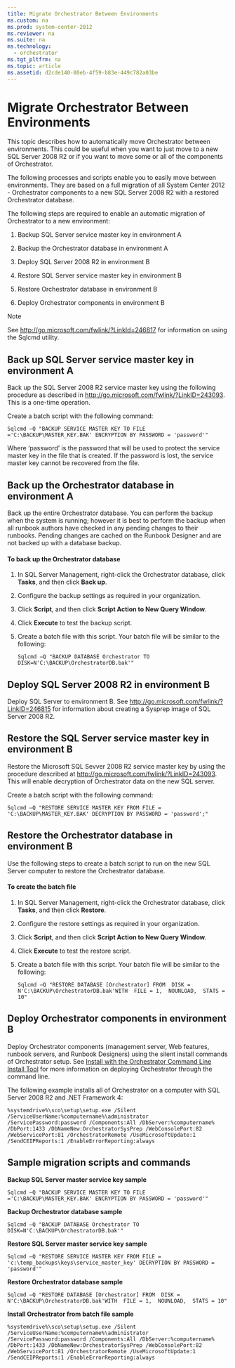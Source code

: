 ```yaml
---
title: Migrate Orchestrator Between Environments
ms.custom: na
ms.prod: system-center-2012
ms.reviewer: na
ms.suite: na
ms.technology: 
  - orchestrator
ms.tgt_pltfrm: na
ms.topic: article
ms.assetid: d2cde140-80eb-4f59-b83e-449c782a03be
---
```

# Migrate Orchestrator Between Environments
This topic describes how to automatically move Orchestrator between environments. This could be useful when you want to just move to a new SQL Server 2008 R2 or if you want to move some or all of the components of Orchestrator.

The following processes and scripts enable you to easily move between environments. They are based on a full migration of all System Center 2012 \- Orchestrator components to a new SQL Server 2008 R2 with a restored Orchestrator database.

The following steps are required to enable an automatic migration of Orchestrator to a new environment:

1.  Backup SQL Server service master key in environment A

2.  Backup the Orchestrator database in environment A

3.  Deploy SQL Server 2008 R2 in environment B

4.  Restore SQL Server service master key in environment B

5.  Restore Orchestrator database in environment B

6.  Deploy Orchestrator components in environment B

> [!NOTE]
> See [http:\/\/go.microsoft.com\/fwlink\/?LinkId\=246817](http://go.microsoft.com/fwlink/?LinkId=246817) for information on using the Sqlcmd utility.

## <a name="SCO_Migrate1"></a>Back up SQL Server service master key in environment A
Back up the SQL Server 2008 R2 service master key using the following procedure as described in [http:\/\/go.microsoft.com\/fwlink\/?LinkID\=243093](http://go.microsoft.com/fwlink/?LinkID=243093).  This is a one\-time operation.

Create a batch script with the following command:

```
Sqlcmd –Q "BACKUP SERVICE MASTER KEY TO FILE ='C:\BACKUP\MASTER_KEY.BAK' ENCRYPTION BY PASSWORD = 'password'"

```

Where ‘password’ is the password that will be used to protect the service master key in the file that is created. If the password is lost, the service master key cannot be recovered from the file.

## <a name="SCO_Migrate2"></a>Back up the Orchestrator database in environment A
Back up the entire Orchestrator database.  You can perform the backup when the system is running; however it is best to perform the backup when all runbook authors have checked in any pending changes to their runbooks. Pending changes are cached on the Runbook Designer and are not backed up with a database backup.

#### To back up the Orchestrator database

1.  In SQL Server Management, right\-click the Orchestrator database, click **Tasks**, and then click **Back up**.

2.  Configure the backup settings as required in your organization.

3.  Click **Script**, and then click **Script Action to New Query Window**.

4.  Click **Execute** to test the backup script.

5.  Create a batch file with this script. Your batch file will be similar to the following:

    ```
    Sqlcmd –Q "BACKUP DATABASE Orchestrator TO DISK=N'C:\BACKUP\OrchestratorDB.bak'"
    ```

## <a name="SCO_Migrate3"></a>Deploy SQL Server 2008 R2 in environment B
Deploy SQL Server to environment B. See [http:\/\/go.microsoft.com\/fwlink\/?LinkID\=246815](http://go.microsoft.com/fwlink/?LinkID=246815) for information about creating a Sysprep image of SQL Server 2008 R2.

## <a name="SCO_Migrate4"></a>Restore the SQL Server service master key in environment B
Restore the Microsoft SQL Sevver 2008 R2 service master key by using the procedure described at [http:\/\/go.microsoft.com\/fwlink\/?LinkID\=243093](http://go.microsoft.com/fwlink/?LinkID=243093).  This will enable decryption of Orchestrator data on the new SQL server.

Create a batch script with the following command:

```
Sqlcmd –Q "RESTORE SERVICE MASTER KEY FROM FILE = 'C:\BACKUP\MASTER_KEY.BAK' DECRYPTION BY PASSWORD = 'password';"

```

## <a name="SCO_Migrate5"></a>Restore the Orchestrator database in environment B
Use the following steps to create a batch script to run on the new SQL Server computer to restore the Orchestrator database.

#### To create the batch file

1.  In SQL Server Management, right\-click the Orchestrator database, click **Tasks**, and then click **Restore**.

2.  Configure the restore settings as required in your organization.

3.  Click **Script**, and then click **Script Action to New Query Window**.

4.  Click **Execute** to test the restore script.

5.  Create a batch file with this script. Your batch file will be similar to the following:

    ```
    Sqlcmd –Q "RESTORE DATABASE [Orchestrator] FROM  DISK = N'C:\BACKUP\OrchestratorDB.bak'WITH  FILE = 1,  NOUNLOAD,  STATS = 10"

    ```

## <a name="SCO_Migrate6"></a>Deploy Orchestrator components in environment B
Deploy Orchestrator components \(management server, Web features, runbook servers, and Runbook Designers\) using the silent install commands of Orchestrator setup. See [Install with the Orchestrator Command Line Install Tool](./Install-with-the-Orchestrator-Command-Line-Install-Tool.md) for more information on deploying Orchestrator through the command line.

The following example installs all of Orchestrator on a computer with SQL Server 2008 R2 and .NET Framework 4:

```
%systemdrive%\sco\setup\setup.exe /Silent /ServiceUserName:%computername%\administrator /ServicePassword:password /Components:All /DbServer:%computername%  /DbPort:1433 /DbNameNew:OrchestratorSysPrep /WebConsolePort:82 /WebServicePort:81 /OrchestratorRemote /UseMicrosoftUpdate:1 /SendCEIPReports:1 /EnableErrorReporting:always

```

## Sample migration scripts and commands
**Backup SQL Server master service key sample**

```
Sqlcmd –Q "BACKUP SERVICE MASTER KEY TO FILE ='C:\BACKUP\MASTER_KEY.BAK' ENCRYPTION BY PASSWORD = 'password'"

```

**Backup Orchestrator database sample**

```
Sqlcmd –Q "BACKUP DATABASE Orchestrator TO DISK=N'C:\BACKUP\OrchestratorDB.bak'"
```

**Restore SQL Server master service key sample**

```
Sqlcmd –Q "RESTORE SERVICE MASTER KEY FROM FILE = 'c:\temp_backups\keys\service_master_key' DECRYPTION BY PASSWORD = 'password'"
```

**Restore Orchestrator database sample**

```
Sqlcmd –Q "RESTORE DATABASE [Orchestrator] FROM  DISK = N'C:\BACKUP\OrchestratorDB.bak'WITH  FILE = 1,  NOUNLOAD,  STATS = 10"
```

**Install Orchestrator from batch file sample**

```
%systemdrive%\sco\setup\setup.exe /Silent /ServiceUserName:%computername%\administrator /ServicePassword:password /Components:All /DbServer:%computername%  /DbPort:1433 /DbNameNew:OrchestratorSysPrep /WebConsolePort:82 /WebServicePort:81 /OrchestratorRemote /UseMicrosoftUpdate:1 /SendCEIPReports:1 /EnableErrorReporting:always

```


